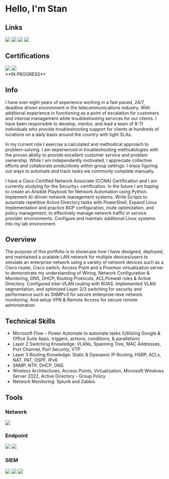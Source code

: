 # Hello, I'm Stan
## Links 
<div>
<a href="https://www.linkedin.com/in/stanley-gelin-6abb50269/"><img src="https://img.shields.io/badge/-LinkedIn-0072b1?&style=for-the-badge&logo=linkedin&logoColor=white" /></a>
<a href="https://github.com/Plantlyfe/HOMELAB-"><img src="https://img.shields.io/badge/-Network_Infrastructure_Project-777BB4?&style=for-the-badge&logo=Zeek&logoColor=white" /></a>
<a href="https://github.com/Plantlyfe/Network-Monitoring"><img src="https://img.shields.io/badge/-Network_Monitoring_Project-EF3B2D?&style=for-the-badge&logo=Suricata&logoColor=white" /></a>
<img src="https://img.shields.io/badge/-Active_Directory_Lab_(Repository_Setup_In_Progress)-00A4EF?&style=for-the-badge&logo=Microsoft&logoColor=white" />
</div>

## Certifications
<div>
<img src="https://img.shields.io/badge/-Security%2B-FF0000?&style=for-the-badge&logo=CompTIA&logoColor=white" /> 
<img src="https://img.shields.io/badge/-CCNA-000080?&style=for-the-badge&logoColor=white" />
</div>
**IN PROGRESS**

## Info

I have over eight years of experience working in a fast paced, 24/7, deadline driven environment in the telecommunications industry. With additional experience in functioning as a point of escalation for customers and internal management while troubleshooting services for our clients. I have been responsible to develop, mentor, and lead a team of 8-11 individuals who provide troubleshooting support for clients at hundreds of locations on a daily basis around the country with tight SLAs.

In my current role I exercise a calculated and methodical approach to problem-solving. I am experienced in troubleshooting methodologies with the proven ability to provide excellent customer service and problem ownership. While I am independently motivated, I appreciate collective efforts and collaborate productively within group settings. I enjoy figuring out ways to automate and track tasks we commonly complete manually.

I have a Cisco Certified Network Associate (CCNA) Certification and I am currently studying for the Security+ certification. In the future I am hoping to create an Ansible Playbook for Network Automation using Python. Implement AI-driven network management systems. Write Scripts to automate repetitive Active Directory tasks with PowerShell, Expand Linux Implementation and practice BGP configuration, route optimization, and policy management, to effectively manage network traffic in service provider environments. Configure and maintain additional Linux systems into my lab environment.


## Overview

The purpose of this portfolio is to showcase how I have designed, deployed, and maintained a scalable LAN network for multiple devices/users to simulate an enterprise network using a variety of network devices such as a Cisco router, Cisco switch, Access Point and a Proxmox virtualization server to demonstrate my understanding of Wiring, Network Configuration & Monitoring, DNS, DHCP, Routing Protocols, ACL/firewall rules & Active Directory. Configured inter-VLAN routing with ROAS. Implemented VLAN segmentation, and optimized Layer 2/3 switching for security and performance such as SNMPv3 for secure enterprise-leve network monitoring. And setup VPN & Remote Access for secure remote administration.


## Technical Skills
- Microsoft Flow – Power Automate to automate tasks (Utilizing Google & Office Suite Apps, triggers, actions, conditions, & parallelism)
- Layer 2 Switching Knowledge: VLANs, Spanning Tree, MAC Addresses, Port Channel, Port Security, VTP
- Layer 3 Routing Knowledge: Static &  Dyanamic IP Routing, HSRP, ACLs, NAT, PAT, OSPF, IPv6
- SNMP, NTP, DHCP, DNS
- Wireless Architectures, Access Points, Virtualization, Microsoft Windows Server 2022, Active Directory - Group Policy
- Network Monitoring: Splunk and Zabbix

## Tools

### Network
<div>
    <img src="https://img.shields.io/badge/-Wireshark-1679A7?&style=for-the-badge&logo=Wireshark&logoColor=white" />

</div>

### Endpoint
<div>
    <img src="https://img.shields.io/badge/-Microsoft_Defender_for_Endpoint-00A4EF?&style=for-the-badge&logo=Microsoft&logoColor=white" />
    <img src="https://img.shields.io/badge/-Velociraptor-4B275F?&style=for-the-badge&logo=Velociraptor&logoColor=white" />
</div>

### SIEM
<div>
    <img src="https://img.shields.io/badge/-Zabbix-0078D4?&style=for-the-badge&logo=Zabbix&logoColor=white" />
    <img src="https://img.shields.io/badge/-Splunk-000000?&style=for-the-badge&logo=Splunk&logoColor=white" />
    <img src="https://img.shields.io/badge/-Elastic-005571?&style=for-the-badge&logo=Elastic&logoColor=white" />
</div>
